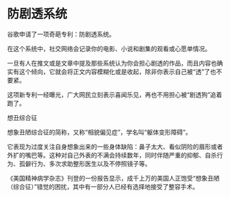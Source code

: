 # 防剧透系统

谷歌申请了一项奇葩专利：防剧透系统。 

在这个系统中，社交网络会记录你的电影、小说和剧集的观看或心愿单情况。 

一旦有人在推文或是文章中提及那些系统认为你会担心剧透的作品，而且内容也确实有这个倾向，它就会将正文内容模糊化或是收起，除非你表示自己被“透”了也不要紧。 

这项新专利一经曝光，广大网民立刻表示喜闻乐见，再也不用担心被“剧透狗”追着跑了。 

想丑综合征 

想象丑陋综合征的简称，又称“相貌偏见症”，学名叫“躯体变形障碍”。 

它表现为过度关注自身想象出来的一些身体缺陷：鼻子太大、看似阴险的眉形或者外扩的嘴巴等。这种对自己外表的不满会持续数年，同时伴随严重的抑郁、自杀行为、孤僻行为、多次求助整形医生以及不停照镜子等。 

《美国精神病学杂志》刊登的一份报告显示，成千上万的美国人正饱受“想象丑陋（综合征）”错觉的困扰，其中有一部分人已经有选择地接受了整容手术。